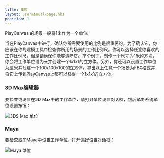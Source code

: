 ```yaml
---
title: 单位
layout: usermanual-page.hbs
position: 1
---
```


PlayCanvas 的场景一般将1米作为一个单位。

当在PlayCanvas中进行，确认你所需要使用的比例是很重要的。为了确认它，你应该在你的建模工具中检查你所用的场景的工作比例尺。你可以选择任意你喜欢的工作比例尺，但是请确保你能够遵守它。举个例子，制作一个尺寸为1米的方块，你会将工作单位设为米并创建一个1x1x1的立方体。另外，你还可以设置工作单位为厘米并创建一个100x100x100的立方体。导出以上任意一个场景为FBX格式并将它上传到PlayCanvas上都可以获得一个1x1x1的立方体。

### 3D Max编辑器

要检查或设置在3D Max中的工作单位，请打开单位设置对话框，然后单击系统单位设置按钮：

![3DS Max 单位][1]

### Maya

要检查或在Maya中设置工作单位，打开偏好设置对话框：

![Maya 单位][2]

[1]: /images/user-manual/assets/models/units/max-units.png
[2]: /images/user-manual/assets/models/units/maya-units.png

